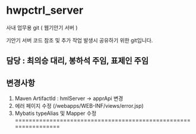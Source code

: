 # hwpctrl_server
사내 업무용 git ( 웹기안기 서버 )

기안기 서버 코드 참조 및 추가 작업 발생시 공유하기 위한 git입니다.

## 담당 : 최의승 대리, 봉하석 주임, 표제인 주임

## 변경사항
 1. Maven ArtifactId : hmlServer -> apprApi 변경
 2. 에러 페이지 수정 (/webapps/WEB-INF/views/error.jsp)
 3. Mybatis typeAlias 및 Mapper 수정
================================================================

